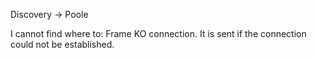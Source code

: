 Discovery → Poole 

I cannot find where to:
Frame KO connection. It is sent if the connection could not be established. 